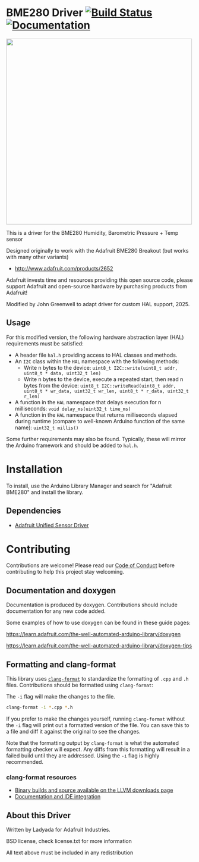 # BME280 Driver [![Build Status](https://github.com/adafruit/Adafruit_BME280_Library/workflows/Arduino%20Library%20CI/badge.svg)](https://github.com/adafruit/Adafruit_BME280_Library/actions)[![Documentation](https://github.com/adafruit/ci-arduino/blob/master/assets/doxygen_badge.svg)](http://adafruit.github.io/Adafruit_BME280_Library/html/index.html)


<a href="http://www.adafruit.com/products/2652"><img src="./assets/board.jpg" width="500"/></a>

This is a driver for the BME280 Humidity, Barometric Pressure + Temp sensor

Designed originally to work with the Adafruit BME280 Breakout (but works with many other variants)
 * http://www.adafruit.com/products/2652

Adafruit invests time and resources providing this open source code, please support Adafruit and open-source hardware by purchasing products from Adafruit!

Modified by John Greenwell to adapt driver for custom HAL support, 2025.

## Usage

For this modified version, the following hardware abstraction layer (HAL) requirements must be satisfied:

* A header file `hal.h` providing access to HAL classes and methods.
* An `I2C` class within the `HAL` namespace with the following methods:
  - Write n bytes to the device: `uint8_t I2C::write(uint8_t addr, uint8_t * data, uint32_t len)`
  - Write n bytes to the device, execute a repeated start, then read n bytes from the device: `uint8_t I2C::writeRead(uint8_t addr, uint8_t * wr_data, uint32_t wr_len, uint8_t * r_data, uint32_t r_len)`
* A function in the `HAL` namespace that delays execution for n milliseconds: `void delay_ms(uint32_t time_ms)`
* A function in the `HAL` namespace that returns milliseconds elapsed during runtime (compare to well-known Arduino function of the same name): `uint32_t millis()`

Some further requirements may also be found. Typically, these will mirror the Arduino framework and should be added to `hal.h`.

# Installation
To install, use the Arduino Library Manager and search for "Adafruit BME280" and install the library.

## Dependencies
 * [Adafruit Unified Sensor Driver](https://github.com/adafruit/Adafruit_Sensor)

# Contributing

Contributions are welcome! Please read our [Code of Conduct](https://github.com/adafruit/Adafruit_PM25AQI/blob/master/CODE_OF_CONDUCT.md>)
before contributing to help this project stay welcoming.

## Documentation and doxygen
Documentation is produced by doxygen. Contributions should include documentation for any new code added.

Some examples of how to use doxygen can be found in these guide pages:

https://learn.adafruit.com/the-well-automated-arduino-library/doxygen

https://learn.adafruit.com/the-well-automated-arduino-library/doxygen-tips

## Formatting and clang-format
This library uses [`clang-format`](https://releases.llvm.org/download.html) to standardize the formatting of `.cpp` and `.h` files.
Contributions should be formatted using `clang-format`:

The `-i` flag will make the changes to the file.
```bash
clang-format -i *.cpp *.h
```
If you prefer to make the changes yourself, running `clang-format` without the `-i` flag will print out a formatted version of the file. You can save this to a file and diff it against the original to see the changes.

Note that the formatting output by `clang-format` is what the automated formatting checker will expect. Any diffs from this formatting will result in a failed build until they are addressed. Using the `-i` flag is highly recommended.

### clang-format resources
  * [Binary builds and source available on the LLVM downloads page](https://releases.llvm.org/download.html)
  * [Documentation and IDE integration](https://clang.llvm.org/docs/ClangFormat.html)

## About this Driver
Written by Ladyada for Adafruit Industries.

BSD license, check license.txt for more information

All text above must be included in any redistribution
